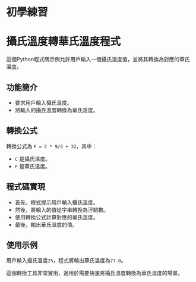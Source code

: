 # 初學練習
# 攝氏溫度轉華氏溫度程式

這個Python程式碼示例允許用戶輸入一個攝氏溫度值，並將其轉換為對應的華氏溫度。

## 功能簡介
- 要求用戶輸入攝氏溫度。
- 將輸入的攝氏溫度轉換為華氏溫度。

## 轉換公式
轉換公式為 `F = C * 9/5 + 32`，其中：
- `C` 是攝氏溫度。
- `F` 是華氏溫度。

## 程式碼實現
- 首先，程式提示用戶輸入攝氏溫度。
- 然後，將輸入的值從字串轉換為浮點數。
- 使用轉換公式計算對應的華氏溫度。
- 最後，輸出華氏溫度的值。

## 使用示例
用戶輸入攝氏溫度`25`，程式將輸出華氏溫度為`77.0`。

這個轉換工具非常實用，適用於需要快速將攝氏溫度轉換為華氏溫度的場景。

